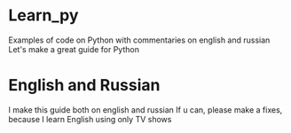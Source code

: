 # Learn_py
Examples of code on Python with commentaries on english and russian
Let's make a great guide for Python
# <h1>English and Russian</h1>
I make this guide both on english and russian
If u can, please make a fixes, because I learn English using only TV shows
